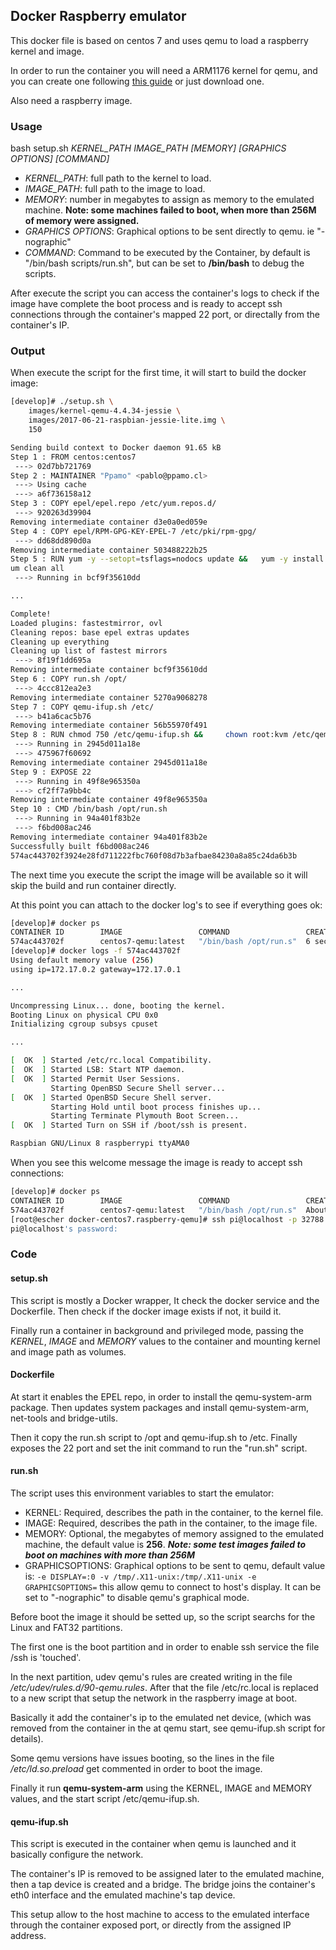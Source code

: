 ## Docker Raspberry emulator

This docker file is based on centos 7 and uses qemu to load a raspberry kernel and image.

In order to run the container you will need a ARM1176 kernel for qemu, and you can create one following [this guide](https://web.archive.org/web/20131210001638/http://xecdesign.com/compiling-a-kernel/) or just download one.


Also need a raspberry image.


### Usage
bash setup.sh *KERNEL_PATH* *IMAGE_PATH* *[MEMORY]* *[GRAPHICS OPTIONS]* *[COMMAND]*
* *KERNEL_PATH*: full path to the kernel to load.
* *IMAGE_PATH*: full path to the image to load.
* *MEMORY*: number in megabytes to assign as memory to the emulated machine.   __Note: some machines failed to boot,  when more than 256M of memory were assigned.__
* *GRAPHICS OPTIONS*: Graphical options to be sent directly to qemu. ie "-nographic"
* *COMMAND*: Command to be executed by the Container, by default is "/bin/bash scripts/run.sh", but can be set to __/bin/bash__ to debug the scripts.

After execute the script you can access the container's logs to check if the image have complete the boot process and is ready to accept ssh connections through the container's mapped 22 port, or directally from the container's IP.

### Output

When execute the script for the first time, it will start to build the docker image:

```bash
[develop]# ./setup.sh \
    images/kernel-qemu-4.4.34-jessie \
    images/2017-06-21-raspbian-jessie-lite.img \
    150

Sending build context to Docker daemon 91.65 kB
Step 1 : FROM centos:centos7
 ---> 02d7bb721769
Step 2 : MAINTAINER "Ppamo" <pablo@ppamo.cl>
 ---> Using cache
 ---> a6f736158a12
Step 3 : COPY epel/epel.repo /etc/yum.repos.d/
 ---> 920263d39904
Removing intermediate container d3e0a0ed059e
Step 4 : COPY epel/RPM-GPG-KEY-EPEL-7 /etc/pki/rpm-gpg/
 ---> dd68dd890d0a
Removing intermediate container 503488222b25
Step 5 : RUN yum -y --setopt=tsflags=nodocs update &&   yum -y install qemu-system-arm net-tools bridge-utils &&  y
um clean all
 ---> Running in bcf9f35610dd

...

Complete!
Loaded plugins: fastestmirror, ovl
Cleaning repos: base epel extras updates
Cleaning up everything
Cleaning up list of fastest mirrors
 ---> 8f19f1dd695a
Removing intermediate container bcf9f35610dd
Step 6 : COPY run.sh /opt/
 ---> 4ccc812ea2e3
Removing intermediate container 5270a9068278
Step 7 : COPY qemu-ifup.sh /etc/
 ---> b41a6cac5b76
Removing intermediate container 56b55970f491
Step 8 : RUN chmod 750 /etc/qemu-ifup.sh &&     chown root:kvm /etc/qemu-ifup.sh
 ---> Running in 2945d011a18e
 ---> 475967f60692
Removing intermediate container 2945d011a18e
Step 9 : EXPOSE 22
 ---> Running in 49f8e965350a
 ---> cf2ff7a9bb4c
Removing intermediate container 49f8e965350a
Step 10 : CMD /bin/bash /opt/run.sh
 ---> Running in 94a401f83b2e
 ---> f6bd008ac246
Removing intermediate container 94a401f83b2e
Successfully built f6bd008ac246
574ac443702f3924e28fd711222fbc760f08d7b3afbae84230a8a85c24da6b3b
```

The next time you execute the script the image will be available so it will skip the build and run container directly.

At this point you can attach to the docker log's to see if everything goes ok:

```bash
[develop]# docker ps
CONTAINER ID        IMAGE                 COMMAND                 CREATED             STATUS              PORTS                NAMES
574ac443702f        centos7-qemu:latest   "/bin/bash /opt/run.s"  6 seconds ago       Up 3 seconds        0.0.0.0:32788->22/tcp   sleepy_leavitt
[develop]# docker logs -f 574ac443702f
Using default memory value (256)
using ip=172.17.0.2 gateway=172.17.0.1

...

Uncompressing Linux... done, booting the kernel.
Booting Linux on physical CPU 0x0
Initializing cgroup subsys cpuset

...

[  OK  ] Started /etc/rc.local Compatibility.
[  OK  ] Started LSB: Start NTP daemon.
[  OK  ] Started Permit User Sessions.
         Starting OpenBSD Secure Shell server...
[  OK  ] Started OpenBSD Secure Shell server.
         Starting Hold until boot process finishes up...
         Starting Terminate Plymouth Boot Screen...
[  OK  ] Started Turn on SSH if /boot/ssh is present.

Raspbian GNU/Linux 8 raspberrypi ttyAMA0
```

When you see this welcome message the image is ready to accept ssh connections:

```bash
[develop]# docker ps
CONTAINER ID        IMAGE                 COMMAND                 CREATED              STATUS              PORTS                 NAMES
574ac443702f        centos7-qemu:latest   "/bin/bash /opt/run.s"  About a minute ago   Up About a minute   0.0.0.0:**32788**->22/tcp  sleepy_leavitt
[root@escher docker-centos7.raspberry-qemu]# ssh pi@localhost -p 32788
pi@localhost's password:
```

### Code

#### setup.sh
This script is mostly a Docker wrapper, It check the docker service and the Dockerfile.   Then check if the docker image exists if not, it build it.

Finally run a container in background and privileged mode, passing the *KERNEL*, *IMAGE* and *MEMORY* values to the container and mounting kernel and image path as volumes.

#### Dockerfile
At start it enables the EPEL repo, in order to install the qemu-system-arm package.   Then updates system packages and install qemu-system-arm, net-tools and bridge-utils.

Then it copy the run.sh script to /opt and qemu-ifup.sh to /etc.
Finally exposes the 22 port and set the init command to run the "run.sh" script.

#### run.sh
The script uses this environment variables to start the emulator:
* KERNEL: Required, describes the path in the container, to the kernel file.
* IMAGE: Required, describes the path in the container, to the image file.
* MEMORY: Optional, the megabytes of memory assigned to the emulated machine, the default value is __256__.   ***Note: some test images failed to boot on machines with more than 256M***
* GRAPHICSOPTIONS: Graphical options to be sent to qemu, default value is:
```-e DISPLAY=:0 -v /tmp/.X11-unix:/tmp/.X11-unix -e GRAPHICSOPTIONS=```
this allow qemu to connect to host's display.   It can be set to "-nographic" to disable qemu's graphical mode.

Before boot the image it should be setted up, so the script searchs for the Linux and FAT32 partitions.

The first one is the boot partition and in order to enable ssh service the file /ssh is 'touched'.

In the next partition, udev qemu's rules are created writing in the file */etc/udev/rules.d/90-qemu.rules*.   After that the file /etc/rc.local is replaced to a new script that setup the network in the raspberry image at boot.

Basically it add the container's ip to the emulated net device, (which was removed from the container in the at qemu start, see qemu-ifup.sh script for details).

Some qemu versions have issues booting, so the lines in the file */etc/ld.so.preload* get commented in order to boot the image.

Finally it run **qemu-system-arm** using the KERNEL, IMAGE and MEMORY values, and the start script /etc/qemu-ifup.sh.

#### qemu-ifup.sh
This script is executed in the container when qemu is launched and it basically configure the network.

The container's IP is removed to be assigned later to the emulated machine, then a tap device is created and a bridge.   The bridge joins the container's eth0 interface and the emulated machine's tap device.

This setup allow to the host machine to access to the emulated interface through the container exposed port, or directly from the assigned IP address.

